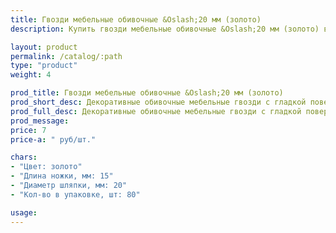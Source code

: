```yaml
---
title: Гвозди мебельные обивочные &Oslash;20 мм (золото)
description: Купить гвозди мебельные обивочные &Oslash;20 мм (золото) в розницу с доставкой по Москве.

layout: product
permalink: /catalog/:path
type: "product"
weight: 4

prod_title: Гвозди мебельные обивочные &Oslash;20 мм (золото)
prod_short_desc: Декоративные обивочные мебельные гвозди с гладкой поверхностью. Цвет - золото.
prod_full_desc: Декоративные обивочные мебельные гвозди с гладкой поверхностью. Цвет - золото.
prod_message:
price: 7
price-a: " руб/шт."

chars:
- "Цвет: золото"
- "Длина ножки, мм: 15"
- "Диаметр шляпки, мм: 20"
- "Кол-во в упаковке, шт: 80"

usage:
---
```


